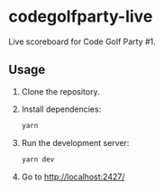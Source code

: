 # codegolfparty-live

Live scoreboard for Code Golf Party #1.

## Usage

1. Clone the repository.

2. Install dependencies:

   ```bash
   yarn
   ```

3. Run the development server:

   ```bash
   yarn dev
   ```

4. Go to <http://localhost:2427/>
